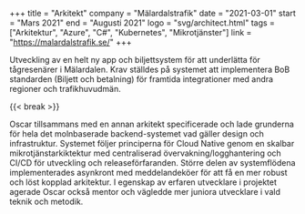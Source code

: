 +++
title = "Arkitekt"
company = "Mälardalstrafik"
date = "2021-03-01"
start = "Mars 2021"
end = "Augusti 2021"
logo = "svg/architect.html"
tags = ["Arkitektur", "Azure", "C#", "Kubernetes", "Mikrotjänster"]
link = "https://malardalstrafik.se/"
+++

Utveckling av en helt ny app och biljettsystem för att underlätta för tågresenärer i Mälardalen. Krav ställdes på systemet att implementera BoB standarden (Biljett och betalning) för framtida integrationer med andra regioner och trafikhuvudmän.

{{< break >}}

Oscar tillsammans med en annan arkitekt specificerade och lade grunderna för hela det molnbaserade backend-systemet vad gäller design och infrastruktur.
Systemet följer principerna för Cloud Native genom en skalbar mikrotjänstarkiktektur med centraliserad övervakning/logghantering och CI/CD för utveckling och releaseförfaranden.
Större delen av systemflödena implementerades asynkront med meddelandeköer för att få en mer robust och löst kopplad arkitektur.
I egenskap av erfaren utvecklare i projektet agerade Oscar också mentor och vägledde mer juniora utvecklare i vald teknik och metodik.
